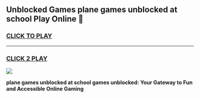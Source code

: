 
## Unblocked Games plane games unblocked at school Play Online 👋
<h3>
<a href="https://news.freeplayer.one?title=plane_games_unblocked_at_school&ref=17F">CLICK TO PLAY</a></h3>
<hr>

<h3>
<a href="https://news.freeplayer.one?title=plane_games_unblocked_at_school&ref=17F">CLICK 2 PLAY</a>
  
</h3>

<a href="https://news.freeplayer.one?title=plane_games_unblocked_at_school&ref=17F/"><img src="https://clearcache.store/games.png"></a>


**plane games unblocked at school games unblocked: Your Gateway to Fun and Accessible Online Gaming**
